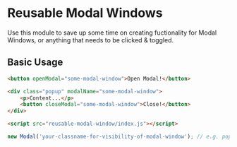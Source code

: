 # Reusable Modal Windows

Use this module to save up some time on creating fuctionality for Modal Windows, or anything that needs to be clicked & toggled.

## Basic Usage

```html
<button openModal="some-modal-window">Open Modal!</button>

<div class="popup" modalName="some-modal-window">
    <p>Content...</p>
    <button closeModal="some-modal-window">Close!</button>
</div>

<script src="reusable-modal-window/index.js"></script>
```

```javascript
new Modal('your-classname-for-visibility-of-modal-window'); // e.g. popup--visible. js-is-visible is set by default
```
